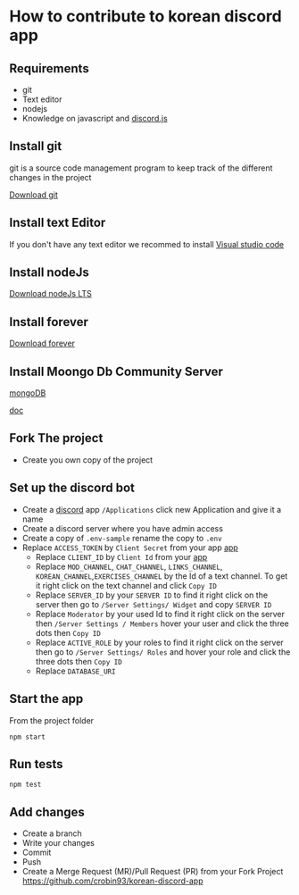 # How to contribute to korean discord app

## Requirements

* git
* Text editor
* nodejs
* Knowledge on javascript and [discord.js](https://discord.js.org/#/docs/main/stable/general/welcome)

## Install git

git is a source code management program to keep track of the different changes in the project

[Download git](https://git-scm.com/downloads)

## Install text Editor

If you don't have any text editor we recommed to install [Visual studio code](https://code.visualstudio.com/download)

## Install nodeJs

[Download nodeJs LTS](https://nodejs.org/en/)

## Install forever

[Download forever](https://www.npmjs.com/package/forever)

## Install Moongo Db Community Server

[mongoDB](https://www.mongodb.com/try/download/community)

[doc](https://docs.mongodb.com/manual/administration/install-community/)

## Fork The project

* Create you own copy of the project

## Set up the discord bot

* Create a [discord](https://discord.com/developers/applications/) app `/Applications` click new Application and give it a name
* Create a discord server where you have admin access
* Create a copy of `.env-sample` rename the copy to `.env`
* Replace `ACCESS_TOKEN` by `Client Secret` from your app [app](https://discord.com/developers/applications/)
  * Replace `CLIENT_ID` by `Client Id`  from your [app](https://discord.com/developers/applications/)
  * Replace `MOD_CHANNEL`, `CHAT_CHANNEL`, `LINKS_CHANNEL`, `KOREAN_CHANNEL`,`EXERCISES_CHANNEL` by the Id of a text channel. To get it right click on the text channel and click `Copy ID`
  * Replace `SERVER_ID` by your `SERVER ID` to find it  right click on the server then go to `/Server Settings/ Widget` and copy `SERVER ID`
  * Replace `Moderator` by your used Id to find it  right click on the server then `/Server Settings / Members` hover your user and click the three dots then `Copy ID`
  * Replace `ACTIVE_ROLE` by your roles to find it  right click on the server then go to `/Server Settings/ Roles` and hover your role and click the three dots then `Copy ID`
  * Replace `DATABASE_URI`

## Start the app

From the project folder

`npm start`

## Run tests

`npm test`

## Add changes

* Create a branch
* Write your changes
* Commit
* Push
* Create a Merge Request (MR)/Pull Request (PR) from your Fork Project https://github.com/crobin93/korean-discord-app